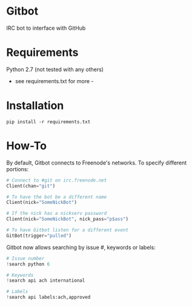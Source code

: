 Gitbot
======

IRC bot to interface with GitHub

Requirements
======
Python 2.7 (not tested with any others)
- see requirements.txt for more -

Installation
============

    pip install -r requirements.txt

How-To
======
By default, Gitbot connects to Freenode's networks.  To specify different portions:

```python
# Connect to #git on irc.freenode.net
Client(chan="git")

# To have the bot be a different name
Client(nick="SomeNickBot")

# If the nick has a nickserv password
Client(nick="SomeNickBot", nick_pass="p$ass")

# To have Gitbot listen for a different event
GitBot(trigger="pulled")
```

Gitbot now allows searching by issue #, keywords or labels:
```python
# Issue number
!search python 6

# Keywords
!search api ach international

# Labels
!search api labels:ach,approved
```
